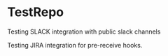 # TestRepo

Testing SLACK integration with public slack channels

Testing JIRA integration for pre-receive hooks.
